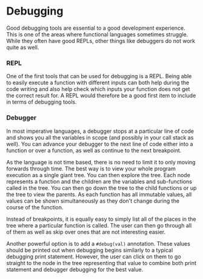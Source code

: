 # Debugging

Good debugging tools are essential to a good development experience. This is one of the areas where functional languages sometimes struggle. While they often have good REPLs, other things like debuggers do not work quite as well.

### REPL

One of the first tools that can be used for debugging is a REPL. Being able to easily execute a function with different inputs can both help during the code writing and also help check which inputs your function does not get the correct result for. A REPL would therefore be a good first item to include in terms of debugging tools.

### Debugger

In most imperative languages, a debugger stops at a particular line of code and shows you all the variables in scope (and possibly in your call stack as well). You can advance your debugger to the next line of code either into a function or over a function, as well as continue to the next breakpoint.

As the language is not time based, there is no need to limit it to only moving forwards through time. The best way is to view your whole program execution as a single giant tree. You can then explore the tree. Each node represents a function and the children are the variables and sub-functions called in the tree. You can then go down the tree to the child functions or up the tree to view the parents. As each function has all immutable values, all values can be shown simultaneously as they don't change during the course of the function.

Instead of breakpoints, it is equally easy to simply list all of the places in the tree where a particular function is called. The user can then go through all of them as well as skip over ones that are not interesting easier.

Another powerful option is to add a `#debug(val)` annotation. These values should be printed out when debugging begins similarly to a typical debugging print statement. However, the user can click on them to go straight to the node in the tree representing that value to combine both print statement and debugger debugging for the best value.
